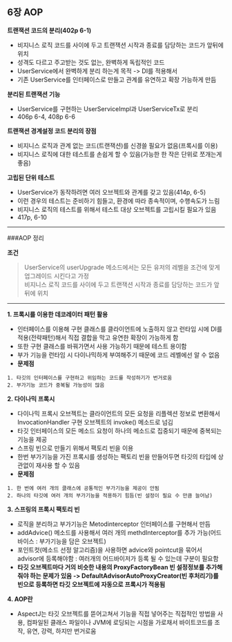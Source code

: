 ## 6장 AOP

 **트랜잭션 코드의 분리(402p 6-1)**

 * 비지니스 로직 코드를 사이에 두고 트랜잭션 시작과 종료를 담당하는 코드가 앞뒤에 위치
 * 성격도 다르고 주고받는 것도 없는, 완벽하게 독립적인 코드
 * UserService에서 완벽하게 분리 하는게 목적 -> DI를 적용해서
 * 기존 UserService를 인터페이스로 만들고 관계를 유연하고 확장 가능하게 만듬
 
 **분리된 트랜잭션 기능**
 
 * UserService를 구현하는 UserServiceImpl과 UserServiceTx로 분리
 * 406p 6-4, 408p 6-6

 **트랜잭션 경계설정 코드 분리의 장점**
 
 * 비지니스 로직과 관계 없는 코드(트랜잭션)를 신경쓸 필요가 없음(프록시를 이용)
 * 비지니스 로직에 대한 테스트를 손쉽게 할 수 있음(가능한 한 작은 단위로 쪼개는게 좋음)

 **고립된 단위 테스트**

 * UserService가 동작하려면 여러 오브젝트와 관계를 갖고 있음(414p, 6-5)
 * 이런 경우의 테스트는 준비하기 힘들고, 환경에 따라 종속적이며, 수행속도가 느림
 * 비지니스 로직의 테스트를 위해서 테스트 대상 오브젝트를 고립시킬 필요가 있음
 * 417p, 6-10

---

###AOP 정리

**조건**

> UserService의 userUpgrade 메소드에서는 모든 유저의 레벨을 조건에 맞게 업그레이드 시킨다고 가정   
> 비지니스 로직 코드를 사이에 두고 트랜잭션 시작과 종료를 담당하는 코드가 앞뒤에 위치

---

**1. 프록시를 이용한 데코레이터 패턴 활용**

  * 인터페이스를 이용해 구현 클래스를 클라이언트에 노출하지 않고 런타임 시에 DI를 적용(전략패턴)해서 직접 결합을 막고 유연한 확장이 가능하게 함
  * 또한 구현 클래스를 바꿔가면서 사용 가능하기 때문에 테스트 용이함
  * 부가 기능을 런타임 시 다이나믹하게 부여해주기 때문에 코드 레벨에선 알 수 없음
  *  **문제점**
  
	1. 타깃의 인터페이스를 구현하고 위임하는 코드를 작성하기가 번거로움
	2. 부가기능 코드가 중복될 가능성이 많음
  
**2. 다이나믹 프록시**

  * 다이나믹 프록시 오브젝트는 클라이언트의 모든 요청을 리플렉션 정보로 변환해서 InvocationHandler 구현 오브젝트의 invoke() 메소드로 넘김
  * 타깃 인터페이스의 모든 메소드 요청이 하나의 메소드로 집중되기 때문에 중복되는 기능을 제공
  * 스프링 빈으로 만들기 위해서 팩토리 빈을 이용
  * 한번 부가기능을 가진 프록시를 생성하는 팩토리 빈을 만들어두면 타깃의 타입에 상관없이 재사용 할 수 있음
  *  **문제점**
  
	1. 한 번에 여러 개의 클래스에 공통적인 부가기능을 제공이 안됨
	2. 하나의 타깃에 여러 개의 부가기능을 적용하기 힘듬(빈 설정이 필요 수 만큼 늘어남)
	
**3. 스프링의 프록시 팩토리 빈**

  * 로직을 분리하고 부가기능은 Metodinterceptor 인터페이스를 구현해서 만듬
  * addAdvice() 메소드를 사용해서 여러 개의 methdInterceptor를 추가 가능(어드바이스 : 부가기능을 담은 오브젝트)
  * 포인트컷(메소드 선정 알고리즘)을 사용하면 advice와 pointcut을 묶어서 advisor에 등록해야함 : 여러개의 어드바이저가 등록 될 수 있는데 구분이 필요함
  * **타깃 오브젝트마다 거의 비슷한 내용의 ProxyFactoryBean 빈 설정정보를 추가해줘야 하는 문제가 있음 -> DefaultAdvisorAutoProxyCreator(빈 후처리기)를 빈으로 등록하면 타깃 오브젝트에 자동으로 프록시가 적용됨**
  
**4. AOP란**

  * AspectJ는 타깃 오브젝트를 뜯어고쳐서 기능을 직접 넣어주는 직접적인 방법을 사용, 컴파일된 클래스 파일이나 JVM에 로딩되는 시점을 가로채서 바이트코드를 조작, 유연, 강력, 하지만 번거로움
